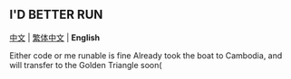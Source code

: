 ## I'D BETTER RUN

[中文](README.md) | [繁体中文](README_zh_TW.md) | **English**

Either code or me runable is fine
Already took the boat to Cambodia, and will transfer to the Golden Triangle soon(
